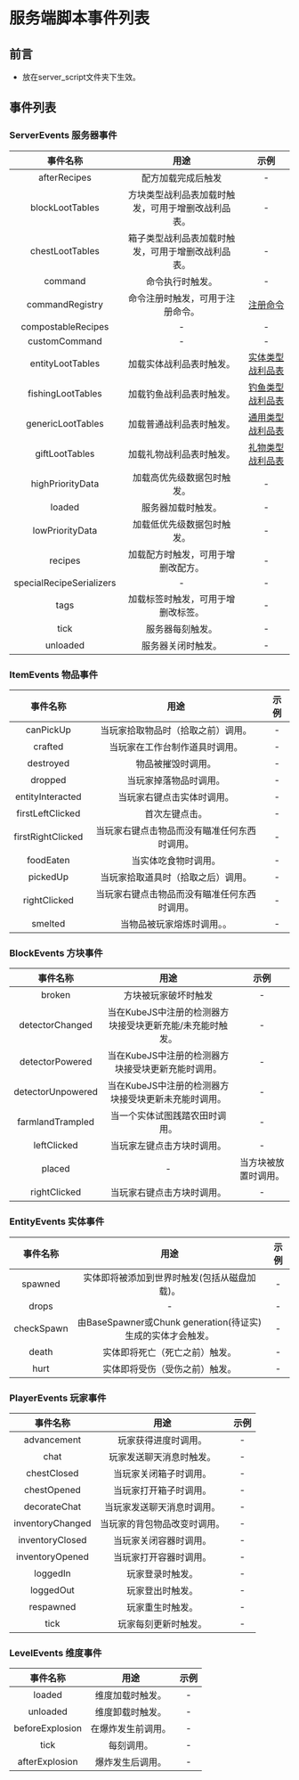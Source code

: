# 服务端脚本事件列表

## 前言

- 放在server_script文件夹下生效。

## 事件列表

### ServerEvents 服务器事件

|   事件名称    |   用途    |   示例    |
|:------------:|:---------:|:---------:|
|   afterRecipes    |  配方加载完成后触发   |  -   |
|   blockLootTables  |    方块类型战利品表加载时触发，可用于增删改战利品表。   |  -   |
|   chestLootTables |   箱子类型战利品表加载时触发，可用于增删改战利品表。   |  -   |
|   command    |  命令执行时触发。   |  -   |
|   commandRegistry    |  命令注册时触发，可用于注册命令。   |  [注册命令](../ServerScript/EventExamples/CommandRegistry.md)   |
|   compostableRecipes    |  -   |  -   |
|   customCommand    |  -   |  -   |
|   entityLootTables    |  加载实体战利品表时触发。   |  [实体类型战利品表](../../LootTable/Entity.md)   |
|   fishingLootTables    |  加载钓鱼战利品表时触发。   |  [钓鱼类型战利品表](../../LootTable/Fish.md)   |
|   genericLootTables    |  加载普通战利品表时触发。   |  [通用类型战利品表](../../LootTable/Generic.md)   |
|   giftLootTables    |  加载礼物战利品表时触发。   |  [礼物类型战利品表](../../LootTable/Gift.md)   |
|   highPriorityData    |  加载高优先级数据包时触发。   |  -   |
|   loaded    |  服务器加载时触发。   |  -   |
|   lowPriorityData    |  加载低优先级数据包时触发。   |  -   |
|   recipes    |  加载配方时触发，可用于增删改配方。   |  -   |
|   specialRecipeSerializers    |  -   |  -   |
|   tags    |  加载标签时触发，可用于增删改标签。   |  -   |
|   tick    |  服务器每刻触发。   |  -   |
|   unloaded    |  服务器关闭时触发。   |  -   |

### ItemEvents 物品事件

|   事件名称    |   用途    |   示例    |
|:------------:|:---------:|:---------:|
|   canPickUp   |   当玩家拾取物品时（拾取之前）调用。   |   -   |
|   crafted    |   当玩家在工作台制作道具时调用。   |   -   |
|   destroyed   |   物品被摧毁时调用。   |   -   |
|   dropped    |   当玩家掉落物品时调用。   |   -   |
|   entityInteracted    |   当玩家右键点击实体时调用。   |   -   |
|   firstLeftClicked    |   首次左键点击。   |   -   |
|   firstRightClicked   |   当玩家右键点击物品而没有瞄准任何东西时调用。   |   -   |
|   foodEaten   |   当实体吃食物时调用。   |   -   |
|   pickedUp    |   当玩家拾取道具时（拾取之后）调用。   |   -   |
|   rightClicked    |   当玩家右键点击物品而没有瞄准任何东西时调用。   |   -   |
|   smelted    |   当物品被玩家熔炼时调用。。   |   -   |

### BlockEvents 方块事件

|   事件名称    |   用途    |   示例    |
|:------------:|:---------:|:---------:|
|   broken   |   方块被玩家破坏时触发   |   -   |
|   detectorChanged   |   当在KubeJS中注册的检测器方块接受块更新充能/未充能时触发。   |   -   |
|   detectorPowered   |   当在KubeJS中注册的检测器方块接受块更新充能时调用。   |   -   |
|   detectorUnpowered   |   当在KubeJS中注册的检测器方块接受块更新未充能时调用。   |   -   |
|   farmlandTrampled   |   当一个实体试图践踏农田时调用。   |   -   |
|   leftClicked   |   当玩家左键点击方块时调用。   |   -   |
|   placed   |   -   |   当方块被放置时调用。   |
|   rightClicked   |   当玩家右键点击方块时调用。   |   -   |

### EntityEvents 实体事件

|   事件名称    |   用途    |   示例    |
|:------------:|:---------:|:---------:|
|   spawned   |   实体即将被添加到世界时触发(包括从磁盘加载)。   |   -   |
|   drops   |   -   |   -   |
|   checkSpawn   |   由BaseSpawner或Chunk generation(待证实)生成的实体才会触发。   |   -   |
|   death   |   实体即将死亡（死亡之前）触发。   |   -   |
|   hurt   |   实体即将受伤（受伤之前）触发。   |   -   |

### PlayerEvents 玩家事件

|   事件名称    |   用途    |   示例    |
|:------------:|:---------:|:---------:|
|   advancement   |   玩家获得进度时调用。   |   -   |
|   chat   |   玩家发送聊天消息时触发。   |   -   |
|   chestClosed   |   当玩家关闭箱子时调用。   |   -   |
|   chestOpened   |   当玩家打开箱子时调用。   |   -   |
|   decorateChat   |   当玩家发送聊天消息时调用。   |   -   |
|   inventoryChanged   |   当玩家的背包物品改变时调用。   |   -   |
|   inventoryClosed   |   当玩家关闭容器时调用。   |   -   |
|   inventoryOpened   |   当玩家打开容器时调用。   |   -   |
|   loggedIn   |   玩家登录时触发。   |   -   |
|   loggedOut   |   玩家登出时触发。   |   -   |
|   respawned   |   玩家重生时触发。   |   -   |
|   tick   |   玩家每刻更新时触发。   |   -   |

### LevelEvents 维度事件

|   事件名称    |   用途    |   示例    |
|:------------:|:---------:|:---------:|
|   loaded   |   维度加载时触发。   |   -   |
|   unloaded   |   维度卸载时触发。   |   -   |
|   beforeExplosion   |   在爆炸发生前调用。   |   -   |
|   tick   |   每刻调用。   |   -   |
|   afterExplosion   |   爆炸发生后调用。   |   -   |
